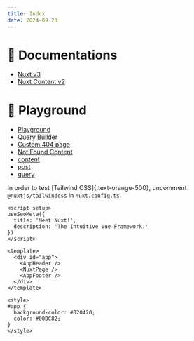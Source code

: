 ```yaml
---
title: Index
date: 2024-09-23
---
```


# 🎨 Documentations

- [Nuxt v3](/nuxt/getting-started/introduction)
- [Nuxt Content v2](/content-v2/getting-started/installation)


# 🎨 Playground

- [Playground](/playground)
- [Query Builder](/query-playground)
- [Custom 404 page](/404)
- [Not Found Content](/not-found-content)
- [content](/real-content/content)
- [post](/real-content/post)
- [query](/real-content/query)

In order to test [Tailwind CSS]{.text-orange-500}, uncomment `@nuxtjs/tailwindcss` in `nuxt.config.ts`.

```vue [app.vue]
<script setup>
useSeoMeta({
  title: 'Meet Nuxt!',
  description: 'The Intuitive Vue Framework.'
})
</script>

<template>
  <div id="app">
    <AppHeader />
    <NuxtPage />
    <AppFooter />
  </div>
</template>

<style>
#app {
  background-color: #020420;
  color: #00DC82;
}
</style>
```